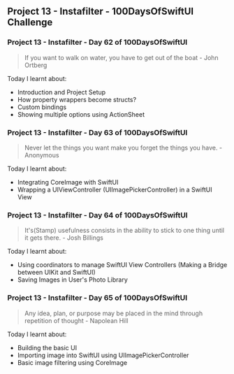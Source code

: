 ## Project 13 - Instafilter - 100DaysOfSwiftUI Challenge

### Project 13 - Instafilter - Day 62 of 100DaysOfSwiftUI

> If you want to walk on water, you have to get out of the boat - John Ortberg

Today I learnt about:

- Introduction and Project Setup
- How property wrappers become structs?
- Custom bindings
- Showing multiple options using ActionSheet

### Project 13 - Instafilter - Day 63 of 100DaysOfSwiftUI

> Never let the things you want make you forget the things you have. - Anonymous

Today I learnt about:

- Integrating CoreImage with SwiftUI
- Wrapping a UIViewController (UIImagePickerController) in a SwiftUI View

### Project 13 - Instafilter - Day 64 of 100DaysOfSwiftUI

> It's(Stamp) usefulness consists in the ability to stick to one thing until it gets there. - Josh Billings

Today I learnt about:

- Using coordinators to manage SwiftUI View Controllers (Making a Bridge between UIKit and SwiftUI)
- Saving Images in User's Photo Library

### Project 13 - Instafilter - Day 65 of 100DaysOfSwiftUI

> Any idea, plan, or purpose may be placed in the mind through repetition of thought - Napolean Hill

Today I learnt about:

- Building the basic UI
- Importing image into SwiftUI using UIImagePickerController
- Basic image filtering using CoreImage
